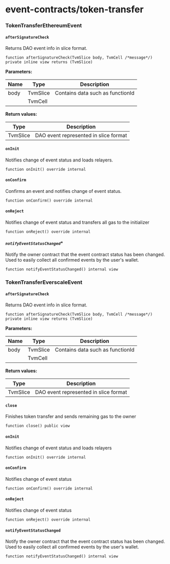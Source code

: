 # event-contracts/token-transfer

### TokenTransferEthereumEvent

#### **`afterSignatureCheck`**

Returns DAO event info in slice format.

```
function afterSignatureCheck(TvmSlice body, TvmCell /*message*/) private inline view returns (TvmSlice)
```

**Parameters:**

| Name | Type     | Description                      |
|------|----------|----------------------------------|
| body | TvmSlice | Contains data such as functionId |
|      | TvmCell  |                                  |

**Return values:**

| Type     | Description                           |
|----------|---------------------------------------|
| TvmSlice | DAO event represented in slice format |

#### **`onInit`**

Notifies change of event status and loads relayers.

```
function onInit() override internal
```

#### **`onConfirm`**

Confirms an event and notifies change of event status.

```
function onConfirm() override internal
```

#### **`onReject`**

Notifies change of event status and transfers all gas to the initializer

```
function onReject() override internal
```

#### *`notifyEventStatusChanged`**

Notify the owner contract that the event contract status has been changed. Used to easily collect all confirmed events by the user's wallet.

```
function notifyEventStatusChanged() internal view
```

### TokenTransferEverscaleEvent

#### **`afterSignatureCheck`**

Returns DAO event info in slice format.

```
function afterSignatureCheck(TvmSlice body, TvmCell /*message*/) private inline view returns (TvmSlice)
```

**Parameters:**

| Name | Type     | Description                      |
|------|----------|----------------------------------|
| body | TvmSlice | Contains data such as functionId |
|      | TvmCell  |                                  |

**Return values:**

| Type     | Description                           |
|----------|---------------------------------------|
| TvmSlice | DAO event represented in slice format |

#### **`close`**

Finishes token transfer and sends remaining gas to the owner

```
function close() public view
```

#### **`onInit`**

Notifies change of event status and loads relayers  

```
function onInit() override internal
```

#### **`onConfirm`**

Notifies change of event status

```
function onConfirm() override internal
```

#### **`onReject`**

Notifies change of event status 

```
function onReject() override internal
```

#### **`notifyEventStatusChanged`**

Notify the owner contract that the event contract status has been changed. Used to easily collect all confirmed events by the user's wallet.

```
function notifyEventStatusChanged() internal view
```
